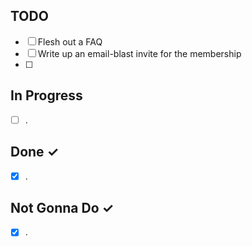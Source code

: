 TODO
----
- [ ] Flesh out a FAQ
- [ ] Write up an email-blast invite for the membership
- [ ] 

In Progress
-----------
- [ ] .

Done ✓
------
- [X] .

Not Gonna Do ✓
------
- [X] .